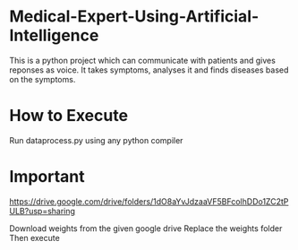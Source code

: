 # Medical-Expert-Using-Artificial-Intelligence
This is a python project which can communicate with patients and gives reponses as voice. It takes symptoms, analyses it and finds diseases based on the symptoms.

# How to Execute
Run dataprocess.py using any python compiler

# Important

https://drive.google.com/drive/folders/1dO8aYvJdzaaVF5BFcolhDDo1ZC2tPULB?usp=sharing

Download weights from the given google drive
Replace the weights folder
Then execute 
